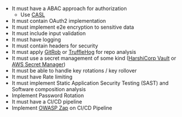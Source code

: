 - It must have a ABAC approach for authorization
	- Use [CASL](https://casl.js.org/v6/en)
- It must contain OAuth2 implementation
- It must implement e2e encryption to sensitive data
- It must include input validation
- It must have logging 
- It must contain headers for security
- It must apply [GitRob](https://github.com/michenriksen/gitrob) or [TruffleHog](https://github.com/trufflesecurity/trufflehog) for repo analysis
- It must use a secret management of some kind ([HarshiCorp Vault](https://www.hashicorp.com/products/vault) or [AWS Secret Manager](https://docs.aws.amazon.com/pt_br/secretsmanager/latest/userguide/intro.html))
- It must be able to handle key rotations / key rollover
- It must have Rate limiting
- It must implement Static Application Security Testing (SAST) and Software composition analysis 
- Implement Password Rotation
- It must have a CI/CD pipeline
- Implement [OWASP Zap](https://www.zaproxy.org/) on CI/CD Pipeline
